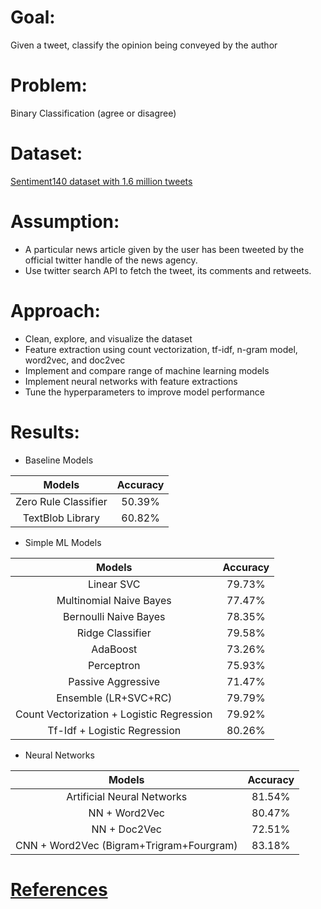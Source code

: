 # Goal:
Given a tweet, classify the opinion being conveyed by the author


# Problem:
Binary Classification (agree or disagree)


# Dataset:
[Sentiment140 dataset with 1.6 million tweets](https://www.kaggle.com/kazanova/sentiment140#training.1600000.processed.noemoticon.csv)


# Assumption:
- A particular news article given by the user has been tweeted by the official twitter handle of the news agency.
- Use twitter search API to fetch the tweet, its comments and retweets.


# Approach:
- Clean, explore, and visualize the dataset
- Feature extraction using count vectorization, tf-idf, n-gram model, word2vec, and doc2vec
- Implement and compare range of machine learning models
- Implement neural networks with feature extractions
- Tune the hyperparameters to improve model performance


# Results:

- Baseline Models

| Models                 |  Accuracy  |
|:----------------------:|:----------:|
|  Zero Rule Classifier  |   50.39%   |
|    TextBlob Library    |   60.82%   |

- Simple ML Models

|                   Models                  | Accuracy |
|:-----------------------------------------:|:--------:|
|                 Linear SVC                |  79.73%  |
|          Multinomial Naive Bayes          |  77.47%  |
|           Bernoulli Naive Bayes           |  78.35%  |
|              Ridge Classifier             |  79.58%  |
|                  AdaBoost                 |  73.26%  |
|                 Perceptron                |  75.93%  |
|             Passive Aggressive            |  71.47%  |
|            Ensemble (LR+SVC+RC)           |  79.79%  |
| Count Vectorization + Logistic Regression |  79.92%  |
|        Tf-Idf + Logistic Regression       |  80.26%  |

- Neural Networks

|                  Models                  | Accuracy |
|:----------------------------------------:|:--------:|
|        Artificial Neural Networks        |  81.54%  |
|               NN + Word2Vec              |  80.47%  |
|               NN + Doc2Vec               |  72.51%  |
| CNN + Word2Vec (Bigram+Trigram+Fourgram) |  83.18%  |


# [References](https://towardsdatascience.com/another-twitter-sentiment-analysis-bb5b01ebad90)
